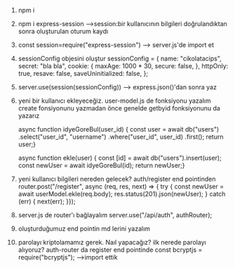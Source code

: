 1. npm i
2. npm i express-session -->session:bir kullanıcının bilgileri doğrulandıktan sonra oluşturulan oturum kaydı
3. const session=require("express-session") --> server.js'de import et
4. sessionConfig objesini oluştur
   sessionConfig = {
   name: "cikolatacips",
   secret: "bla bla",
   cookie: {
   maxAge: 1000 \* 30,
   secure: false,
   },
   httpOnly: true,
   resave: false,
   saveUninitialized: false,
   };
5. server.use(session(sessionConfig)) --> express.json()'dan sonra yaz
6. yeni bir kullanıcı ekleyeceğiz. user-model.js de fonksiyonu yazalım
   create fonsiyonunu yazmadan önce genelde getbyid fonksiyonunu da yazarız

   async function idyeGoreBul(user_id) {
   const user = await db("users")
   .select("user_id", "username")
   .where("user_id", user_id)
   .first();
   return user;}

   async function ekle(user) {
   const [id] = await db("users").insert(user);
   const newUser = await idyeGoreBul(id);
   return newUser;}

7. yeni kullanıcı bilgileri nereden gelecek? auth/register end pointinden
   router.post("/register", async (req, res, next) => {
   try {
   const newUser = await userModel.ekle(req.body);
   res.status(201).json(newUser);
   } catch (err) {
   next(err);
   }});

8. server.js de router'ı bağlayalım
   server.use("/api/auth", authRouter);

9. oluşturduğumuz end pointin md lerini yazalım

10. parolayı kriptolamamız gerek. Naıl yapacağız?
    ilk nerede parolayı alıyoruz?
    auth-router da register end pointinde
    const bcryptjs = require("bcryptjs"); -->import ettik
